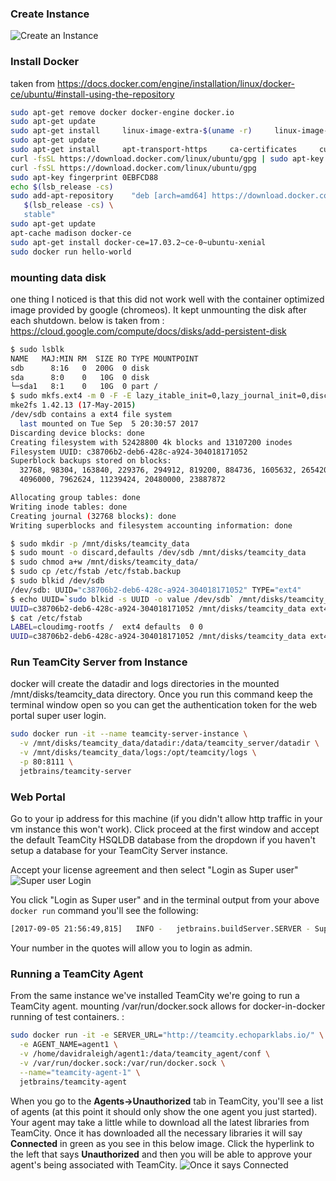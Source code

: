 
### Create Instance
![Create an Instance](https://davidraleigh.github.io/assets/teamcity-server-create/create-instance-with-disk.png)


### Install Docker
taken from https://docs.docker.com/engine/installation/linux/docker-ce/ubuntu/#install-using-the-repository
```bash
sudo apt-get remove docker docker-engine docker.io
sudo apt-get update
sudo apt-get install     linux-image-extra-$(uname -r)     linux-image-extra-virtual
sudo apt-get update
sudo apt-get install     apt-transport-https     ca-certificates     curl     software-properties-common
curl -fsSL https://download.docker.com/linux/ubuntu/gpg | sudo apt-key add -
curl -fsSL https://download.docker.com/linux/ubuntu/gpg
sudo apt-key fingerprint 0EBFCD88
echo $(lsb_release -cs)
sudo add-apt-repository    "deb [arch=amd64] https://download.docker.com/linux/ubuntu \
   $(lsb_release -cs) \
   stable"
sudo apt-get update
apt-cache madison docker-ce
sudo apt-get install docker-ce=17.03.2~ce-0~ubuntu-xenial
sudo docker run hello-world
```

### mounting data disk
one thing I noticed is that this did not work well with the container optimized image provided by google (chromeos). It kept unmounting the disk after each shutdown.
below is taken from : https://cloud.google.com/compute/docs/disks/add-persistent-disk
```bash
$ sudo lsblk
NAME   MAJ:MIN RM  SIZE RO TYPE MOUNTPOINT
sdb      8:16   0  200G  0 disk 
sda      8:0    0   10G  0 disk 
└─sda1   8:1    0   10G  0 part /
$ sudo mkfs.ext4 -m 0 -F -E lazy_itable_init=0,lazy_journal_init=0,discard /dev/sdb
mke2fs 1.42.13 (17-May-2015)
/dev/sdb contains a ext4 file system
  last mounted on Tue Sep  5 20:30:57 2017
Discarding device blocks: done                            
Creating filesystem with 52428800 4k blocks and 13107200 inodes
Filesystem UUID: c38706b2-deb6-428c-a924-304018171052
Superblock backups stored on blocks: 
  32768, 98304, 163840, 229376, 294912, 819200, 884736, 1605632, 2654208, 
  4096000, 7962624, 11239424, 20480000, 23887872

Allocating group tables: done                            
Writing inode tables: done                            
Creating journal (32768 blocks): done
Writing superblocks and filesystem accounting information: done     

$ sudo mkdir -p /mnt/disks/teamcity_data
$ sudo mount -o discard,defaults /dev/sdb /mnt/disks/teamcity_data
$ sudo chmod a+w /mnt/disks/teamcity_data/
$ sudo cp /etc/fstab /etc/fstab.backup
$ sudo blkid /dev/sdb
/dev/sdb: UUID="c38706b2-deb6-428c-a924-304018171052" TYPE="ext4"
$ echo UUID=`sudo blkid -s UUID -o value /dev/sdb` /mnt/disks/teamcity_data ext4 discard,defaults,nofail 0 2 | sudo tee -a /etc/fstab
UUID=c38706b2-deb6-428c-a924-304018171052 /mnt/disks/teamcity_data ext4 discard,defaults,nofail 0 2
$ cat /etc/fstab
LABEL=cloudimg-rootfs /  ext4 defaults  0 0
UUID=c38706b2-deb6-428c-a924-304018171052 /mnt/disks/teamcity_data ext4 discard,defaults,nofail 0 2
```

### Run TeamCity Server from Instance
docker will create the datadir and logs directories in the mounted /mnt/disks/teamcity_data directory. Once you run this command keep the terminal window open so you can get the authentication token for the web portal super user login.

```bash
sudo docker run -it --name teamcity-server-instance \
  -v /mnt/disks/teamcity_data/datadir:/data/teamcity_server/datadir \
  -v /mnt/disks/teamcity_data/logs:/opt/teamcity/logs \
  -p 80:8111 \
  jetbrains/teamcity-server
```

### Web Portal
Go to your ip address for this machine (if you didn't allow http traffic in your vm instance this won't work). Click proceed at the first window and accept the default TeamCity HSQLDB database from the dropdown if you haven't setup a database for your TeamCity Server instance.

Accept your license agreement and then select "Login as Super user"
![Super user Login](https://davidraleigh.github.io/assets/teamcity-server-create/login-as-super-user.png)

You click "Login as Super user" and in the terminal output from your above `docker run` command you'll see the following:
```bash
[2017-09-05 21:56:49,815]   INFO -   jetbrains.buildServer.SERVER - Super user authentication token: "104771920120677263962". To login as Super user use an empty username and this token as a password on the login page. 
```

Your number in the quotes will allow you to login as admin.

### Running a TeamCity Agent
From the same instance we've installed TeamCity we're going to run a TeamCity agent. mounting /var/run/docker.sock allows for docker-in-docker running of test containers. :
```bash
sudo docker run -it -e SERVER_URL="http://teamcity.echoparklabs.io/" \
  -e AGENT_NAME=agent1 \
  -v /home/davidraleigh/agent1:/data/teamcity_agent/conf \
  -v /var/run/docker.sock:/var/run/docker.sock \
  --name="teamcity-agent-1" \
  jetbrains/teamcity-agent
```

When you go to the __Agents->Unauthorized__ tab in TeamCity, you'll see a list of agents (at this point it should only show the one agent you just started). Your agent may take a little while to download all the latest libraries from TeamCity. Once it has downloaded all the necessary libraries it will say __Connected__ in green as you see in this below image. Click the hyperlink to the left that says __Unauthorized__ and then you will be able to approve your agent's being associated with TeamCity.
![Once it says Connected](https://davidraleigh.github.io/assets/teamcity-server-create/authorize-agent.png)
